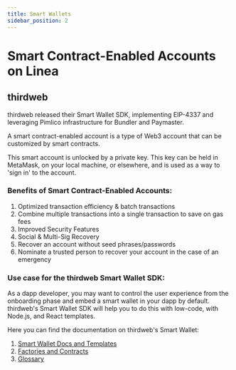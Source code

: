 ```yaml
---
title: Smart Wallets
sidebar_position: 2
---
```


# Smart Contract-Enabled Accounts on Linea

## thirdweb

thirdweb released their Smart Wallet SDK, implementing EIP-4337 and leveraging Pimlico infrastructure for Bundler and Paymaster.

A smart contract-enabled account is a type of Web3 account that can be customized by smart contracts.

This smart account is unlocked by a private key. This key can be held in MetaMask, on your local machine, or elsewhere, and is used as a way to 'sign in' to the account.

### Benefits of Smart Contract-Enabled Accounts:

1. Optimized transaction efficiency & batch transactions
2. Combine multiple transactions into a single transaction to save on gas fees
3. Improved Security Features
4. Social & Multi-Sig Recovery
5. Recover an account without seed phrases/passwords
6. Nominate a trusted person to recover your account in the case of an emergency

### Use case for the thirdweb Smart Wallet SDK:

As a dapp developer, you may want to control the user experience from the onboarding phase and embed a smart wallet in your dapp by default. thirdweb's Smart Wallet SDK will help you to do this with low-code, with Node.js, and React templates.

Here you can find the documentation on thirdweb's Smart Wallet:

1. [Smart Wallet Docs and Templates](https://portal.thirdweb.com/wallet/smart-wallet)
1. [Factories and Contracts](https://thirdweb.com/explore/smart-wallet)
1. [Glossary](https://portal.thirdweb.com/glossary/smart-wallet)
